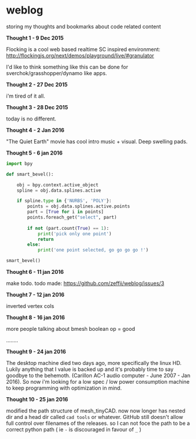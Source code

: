 # weblog
storing my thoughts and bookmarks about code related content

**Thought 1 - 9 Dec 2015**

Flocking is a cool web based realtime SC inspired environment:  
http://flockingjs.org/next/demos/playground/live/#granulator

I'd like to think something like this can be done for sverchok/grasshopper/dynamo like apps.

**Thought 2 - 27 Dec 2015**

i'm tired of it all.

**Thought 3 - 28 Dec 2015**

today is no different.

**Thought 4 - 2 Jan 2016**

"The Quiet Earth" movie has cool intro music + visual. Deep swelling pads.

**Thought 5 - 6 jan 2016**

```python
import bpy

def smart_bevel():

    obj = bpy.context.active_object
    spline = obj.data.splines.active

    if spline.type in {'NURBS', 'POLY'}:
        points = obj.data.splines.active.points
        part = [True for i in points]
        points.foreach_get("select", part)
        
        if not (part.count(True) == 1):
            print('pick only one point')
            return
        else:
            print('one point selected, go go go go !')

smart_bevel()
```

**Thought 6 - 11 jan 2016**

make todo. todo made: https://github.com/zeffii/weblog/issues/3

**Thought 7 - 12 jan 2016**

inverted vertex cols

**Thought 8 - 16 jan 2016**

 more people talking about bmesh boolean op = good
 
 ........
 
 **Thought 9 - 24 jan 2016**
 
The desktop machine died two days ago, more specifically the linux HD. Lukily anything that I value is backed up and it's probably time to say goodbye to the behemoth. (Carillon AC-1 audio computer - June 2007 - Jan 2016). So now i'm looking for a low spec / low power consumption machine to keep programming with optimization in mind.

**Thought 10 - 25 jan 2016**

modified the path structure of mesh_tinyCAD. now now longer has nested dir and a head dir called ` cad tools ` or whatever. GitHub still doesn't allow full control over filenames of the releases. so I can not foce the path to be a correct python path ( ie  `-` is discouraged in favour of `_` ) 
